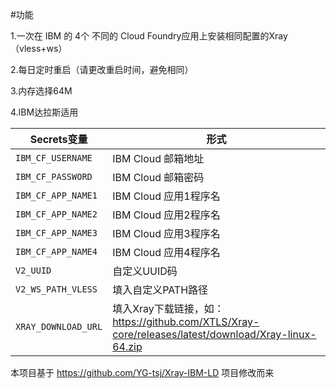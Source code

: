 #功能

1.一次在 IBM 的 4个 不同的 Cloud Foundry应用上安装相同配置的Xray（vless+ws）

2.每日定时重启（请更改重启时间，避免相同）

3.内存选择64M

4.IBM达拉斯适用


   | Secrets变量 | 形式 |
  | --------------------- | ----------- |
  | `IBM_CF_USERNAME`       | IBM Cloud 邮箱地址 |
  | `IBM_CF_PASSWORD` | IBM Cloud 邮箱密码 |
  | `IBM_CF_APP_NAME1` | IBM Cloud 应用1程序名 |
  | `IBM_CF_APP_NAME2` | IBM Cloud 应用2程序名 |
  | `IBM_CF_APP_NAME3` | IBM Cloud 应用3程序名 |
  | `IBM_CF_APP_NAME4` | IBM Cloud 应用4程序名 |
  | `V2_UUID` | 自定义UUID码 |
  | `V2_WS_PATH_VLESS` | 填入自定义PATH路径 |
  | `XRAY_DOWNLOAD_URL` | 填入Xray下载链接，如：https://github.com/XTLS/Xray-core/releases/latest/download/Xray-linux-64.zip |
  
  
  

本项目基于 https://github.com/YG-tsj/Xray-IBM-LD 项目修改而来
